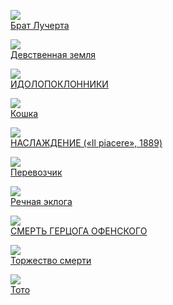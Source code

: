 ![](/books/prose_classic/Габриэле%20д'Аннунцио/Брат%20Лучерта.jpg)  
[Брат Лучерта](/books/prose_classic/Габриэле%20д'Аннунцио/Брат%20Лучерта)

![](/books/prose_classic/Габриэле%20д'Аннунцио/Девственная%20земля.jpg)  
[Девственная земля](/books/prose_classic/Габриэле%20д'Аннунцио/Девственная%20земля)

![](/books/prose_classic/Габриэле%20д'Аннунцио/ИДОЛОПОКЛОННИКИ.jpg)  
[ИДОЛОПОКЛОННИКИ](/books/prose_classic/Габриэле%20д'Аннунцио/ИДОЛОПОКЛОННИКИ)

![](/books/prose_classic/Габриэле%20д'Аннунцио/Кошка.jpg)  
[Кошка](/books/prose_classic/Габриэле%20д'Аннунцио/Кошка)

![](/books/prose_classic/Габриэле%20д'Аннунцио/НАСЛАЖДЕНИЕ%20(«Il%20piacere»,%201889).jpg)  
[НАСЛАЖДЕНИЕ («Il piacere», 1889)](/books/prose_classic/Габриэле%20д'Аннунцио/НАСЛАЖДЕНИЕ%20(«Il%20piacere»,%201889))

![](/books/prose_classic/Габриэле%20д'Аннунцио/Перевозчик.jpg)  
[Перевозчик](/books/prose_classic/Габриэле%20д'Аннунцио/Перевозчик)

![](/books/prose_classic/Габриэле%20д'Аннунцио/Речная%20эклога.jpg)  
[Речная эклога](/books/prose_classic/Габриэле%20д'Аннунцио/Речная%20эклога)

![](/books/prose_classic/Габриэле%20д'Аннунцио/СМЕРТЬ%20ГЕРЦОГА%20ОФЕНСКОГО.jpg)  
[СМЕРТЬ ГЕРЦОГА ОФЕНСКОГО](/books/prose_classic/Габриэле%20д'Аннунцио/СМЕРТЬ%20ГЕРЦОГА%20ОФЕНСКОГО)

![](/books/prose_classic/Габриэле%20д'Аннунцио/Торжество%20смерти.jpg)  
[Торжество смерти](/books/prose_classic/Габриэле%20д'Аннунцио/Торжество%20смерти)

![](/books/prose_classic/Габриэле%20д'Аннунцио/Тото.jpg)  
[Тото](/books/prose_classic/Габриэле%20д'Аннунцио/Тото)
